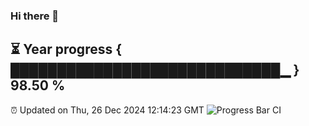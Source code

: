 ### Hi there 👋
⏳ Year progress { █████████████████████████████▁ } 98.50 %
---
⏰ Updated on Thu, 26 Dec 2024 12:14:23 GMT
![Progress Bar CI](https://github.com/Moyi321/Moyi321/workflows/Progress%20Bar%20CI/badge.svg)
